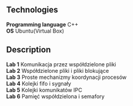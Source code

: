 ## Technologies
**Programming language** C++  
**OS** Ubuntu(Virtual Box)  

## Description
**Lab 1** Komunikacja przez współdzielone pliki  
**Lab 2** Współdzielone pliki i pliki blokujące  
**Lab 3** Proste mechanizmy koordynacji procesów  
**Lab 4** Kolejki fifo i sygnały  
**Lab 5** Kolejki komunikatów IPC  
**Lab 6** Pamięć współdzielona i semafory  

